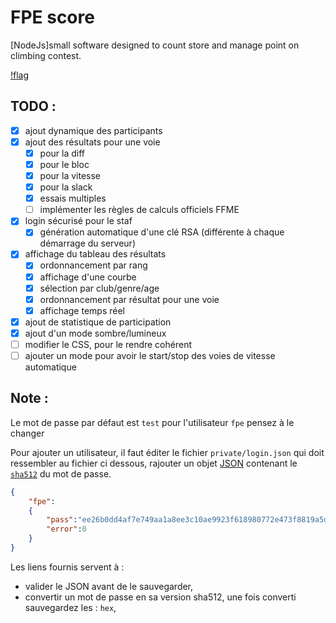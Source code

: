 # FPE score
[NodeJs]small software designed to count store and manage point on climbing contest.

[!flag](res/fr.jpg)
## TODO  :
 - [x] ajout dynamique des participants
 - [x] ajout des résultats pour une voie
   - [x] pour la diff
   - [x] pour le bloc
   - [x] pour la vitesse
   - [x] pour la slack
   - [x] essais multiples
   - [ ] implémenter les règles de calculs officiels FFME
 - [x] login sécurisé pour le staf
   - [x] génération automatique d'une clé RSA (différente à chaque démarrage du serveur)
 - [x] affichage du tableau des résultats
   - [x] ordonnancement par rang
   - [x] affichage d'une courbe
   - [x] sélection par club/genre/age
   - [x] ordonnancement par résultat pour une voie
   - [x] affichage temps réel
 - [x] ajout de statistique de participation
 - [x] ajout d'un mode sombre/lumineux
 - [ ] modifier le CSS, pour le rendre cohérent
 - [ ] ajouter un mode pour avoir le start/stop des voies de vitesse automatique

## Note :
Le mot de passe par défaut est `test` pour l'utilisateur `fpe` pensez à le changer

Pour ajouter un utilisateur, il faut éditer le fichier `private/login.json` qui doit ressembler au fichier ci dessous, rajouter un objet [JSON](https://jsoneditoronline.org/) contenant le [`sha512`](https://hash.online-convert.com/sha512-generator) du mot de passe.

```JSON
{
	"fpe":
	{
		"pass":"ee26b0dd4af7e749aa1a8ee3c10ae9923f618980772e473f8819a5d4940e0db27ac185f8a0e1d5f84f88bc887fd67b143732c304cc5fa9ad8e6f57f50028a8ff",
		"error":0
	}
}
```

Les liens fournis servent à :
 - valider le JSON avant de le sauvegarder,
 - convertir un mot de passe en sa version sha512, une fois converti sauvegardez les : `hex`,
